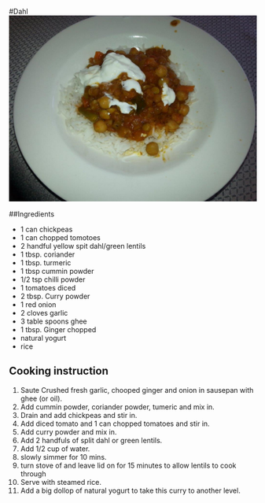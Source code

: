 #Dahl
![Lentils](images/chicpea-dahl-curry.jpg)

##Ingredients 
- 1 can chickpeas
- 1 can chopped tomotoes
- 2 handful yellow spit dahl/green lentils
- 1 tbsp. coriander
- 1 tbsp. turmeric
- 1 tbsp cummin powder
- 1/2 tsp chilli powder
- 1 tomatoes diced
- 2 tbsp. Curry powder
- 1 red onion
- 2 cloves garlic
- 3 table spoons ghee
- 1 tbsp. Ginger chopped
- natural yogurt
- rice 

## Cooking instruction
1. Saute Crushed fresh garlic, chooped ginger and onion in sausepan with ghee (or oil).
1. Add cummin powder, coriander powder, tumeric and mix in.
1. Drain and add chickpeas and stir in.
1. Add diced tomato and 1 can chopped tomatoes and stir in.
1. Add curry powder and mix in.
1. Add 2 handfuls of split dahl or green lentils.  
1. Add 1/2 cup of water. 
1. slowly simmer for 10 mins.
1. turn stove of and leave lid on for 15 minutes to allow lentils to cook through
1. Serve with steamed rice.
1. Add a big dollop of natural yogurt to take this curry to another level.
